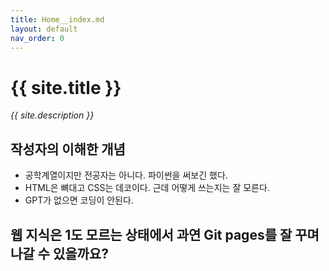 ```yaml
---
title: Home__index.md
layout: default
nav_order: 0
---
```


# {{ site.title }}

_{{ site.description }}_

## 작성자의 이해한 개념
- 공학계열이지만 전공자는 아니다. 파이썬을 써보긴 했다.
- HTML은 뼈대고 CSS는 데코이다. 근데 어떻게 쓰는지는 잘 모른다.
- GPT가 없으면 코딩이 안된다.

## 웹 지식은 1도 모르는 상태에서 과연 Git pages를 잘 꾸며나갈 수 있을까요?



